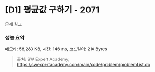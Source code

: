 # [D1] 평균값 구하기 - 2071 

[문제 링크](https://swexpertacademy.com/main/code/problem/problemDetail.do?contestProbId=AV5QRnJqA5cDFAUq) 

### 성능 요약

메모리: 58,280 KB, 시간: 146 ms, 코드길이: 210 Bytes



> 출처: SW Expert Academy, https://swexpertacademy.com/main/code/problem/problemList.do